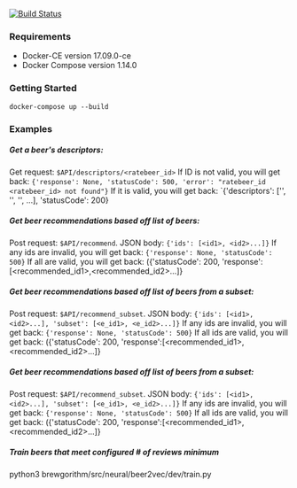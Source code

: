  [![Build Status](https://travis-ci.com/RateBeer/brewgorithm_api.svg?token=T2ttsRBxCEzfp8zVPhTP&branch=master)](https://travis-ci.com/RateBeer/brewgorithm_api)

### Requirements

- Docker-CE version 17.09.0-ce
- Docker Compose version 1.14.0

### Getting Started

```
docker-compose up --build
```

### Examples

##### Get a beer's descriptors:

Get request: `$API/descriptors/<ratebeer_id>`
If ID is not valid, you will get back:
`{'response': None, 'statusCode': 500, 'error': "ratebeer_id <ratebeer_id> not found"}`
If it is valid, you will get back:
`{'descriptors': ['<descriptor1>', '<descriptor2>', '<descriptor3>', ...], 'statusCode': 200}

##### Get beer recommendations based off list of beers:

Post request: `$API/recommend`.
JSON body: `{'ids': [<id1>, <id2>...]}`
If any ids are invalid, you will get back:
`{'response': None, 'statusCode': 500}`
If all are valid, you will get back:
({'statusCode': 200, 'response':[<recommended_id1>,<recommended_id2>...]}

##### Get beer recommendations based off list of beers from a subset:

Post request: `$API/recommend_subset`.
JSON body: `{'ids': [<id1>, <id2>...], 'subset': [<e_id1>, <e_id2>...]}`
If any ids are invalid, you will get back:
`{'response': None, 'statusCode': 500}`
If all ids are valid, you will get back:
({'statusCode': 200, 'response':[<recommended_id1>,<recommended_id2>...]}

##### Get beer recommendations based off list of beers from a subset:

Post request: `$API/recommend_subset`.
JSON body: `{'ids': [<id1>, <id2>...], 'subset': [<e_id1>, <e_id2>...]}`
If any ids are invalid, you will get back:
`{'response': None, 'statusCode': 500}`
If all ids are valid, you will get back:
({'statusCode': 200, 'response':[<recommended_id1>,<recommended_id2>...]}

##### Train beers that meet configured # of reviews minimum

python3 brewgorithm/src/neural/beer2vec/dev/train.py
